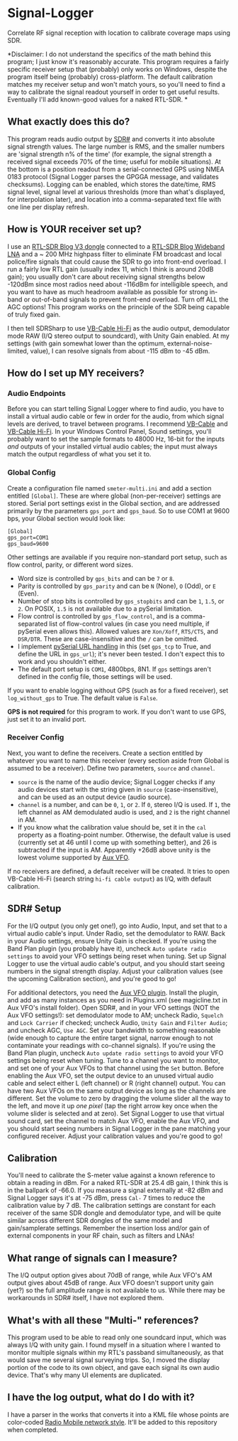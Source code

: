 # Signal-Logger
Correlate RF signal reception with location to calibrate coverage maps using SDR.

*Disclaimer: I do not understand the specifics of the math behind this program; I just know it's reasonably accurate. This program requires a fairly specific receiver setup that (probably) only works on Windows, despite the program itself being (probably) cross-platform. The default calibration matches my receiver setup and won't match yours, so you'll need to find a way to calibrate the signal readout yourself in order to get useful results. Eventually I'll add known-good values for a naked RTL-SDR. *

## What exactly does this do?
This program reads audio output by [SDR#](https://airspy.com/download/) and converts it into absolute signal strength values. The large number is RMS, and the smaller numbers are 'signal strength n% of the time' (for example, the signal strength a received signal exceeds 70% of the time; useful for mobile situations). At the bottom is a position readout from a serial-connected GPS using NMEA 0183 protocol (Signal Logger parses the GPGGA message, and validates checksums). Logging can be enabled, which stores the date/time, RMS signal level, signal level at various thresholds (more than what's displayed, for interpolation later), and location into a comma-separated text file with one line per display refresh. 

## How is YOUR receiver set up?
I use an [RTL-SDR Blog V3 dongle](https://www.rtl-sdr.com/buy-rtl-sdr-dvb-t-dongles/) connected to a [RTL-SDR Blog Wideband LNA](https://www.rtl-sdr.com/new-products-in-our-store-wideband-lna-spare-metal-v3-enclosures/) and a ~ 200 MHz highpass filter to eliminate FM broadcast and local police/fire signals that could cause the SDR to go into front-end overload. I run a fairly low RTL gain (usually index 11, which I think is around 20dB gain); you usually don't care about receiving signal strengths below -120dBm since most radios need about -116dBm for intelligible speech, and you want to have as much headroom available as possible for strong in-band or out-of-band signals to prevent front-end overload. Turn off ALL the AGC options! This program works on the principle of the SDR being capable of truly fixed gain. 

I then tell SDRSharp to use [VB-Cable Hi-Fi](https://vb-audio.com/Cable/#DownloadASIOBridge) as the audio output, demodulator mode RAW (I/Q stereo output to soundcard), with Unity Gain enabled. At my settings (with gain somewhat lower than the optimum, external-noise-limited, value), I can resolve signals from about -115 dBm to -45 dBm. 

## How do I set up MY receivers?

### Audio Endpoints
Before you can start telling Signal Logger where to find audio, you have to install a virtual audio cable or few in order for the audio, from which signal levels are derived, to travel between programs. I recommend [VB-Cable](https://vb-audio.com/Cable/) and [VB-Cable Hi-Fi](https://vb-audio.com/Cable/#DownloadASIOBridge). In your Windows Control Panel, Sound settings, you'll probably want to set the sample formats to 48000 Hz, 16-bit for the inputs *and* outputs of your installed virtual audio cables; the input must always match the output regardless of what you set it to. 

### Global Config
Create a configuration file named `smeter-multi.ini` and add a section entitled `[Global]`. These are where global (non-per-receiver) settings are stored. Serial port settings exist in the Global section, and are addressed primarily by the parameters `gps_port` and `gps_baud`. So to use COM1 at 9600 bps, your Global section would look like:
```
[Global]
gps_port=COM1
gps_baud=9600
```
Other settings are available if you require non-standard port setup, such as flow control, parity, or different word sizes. 
- Word size is controlled by `gps_bits` and can be `7` or `8`.  
- Parity is controlled by `gps_parity` and can be `N` (None), `O` (Odd), or `E` (Even). 
- Number of stop bits is controlled by `gps_stopbits` and can be `1`, `1.5`, or `2`. On POSIX, `1.5` is not available due to a pySerial limitation. 
- Flow control is controlled by `gps_flow_control`, and is a comma-separated list of flow-control values (in case you need multiple, if pySerial even allows this). Allowed values are `Xon/Xoff`, `RTS/CTS`, and `DSR/DTR`. These are case-insensitive and the `/` can be omitted.
- I implement [pySerial URL handling](https://pythonhosted.org/pyserial/url_handlers.html) in this (set `gps_tcp` to True, and define the URL in `gps_url`); it's never been tested. I don't expect this to work and you shouldn't either. 
- The default port setup is `COM1`, 4800bps, 8N1. If `gps` settings aren't defined in the config file, those settings will be used. 

If you want to enable logging without GPS (such as for a fixed receiver), set `log_without_gps` to True. The default value is `False`. 

**GPS is not required** for this program to work. If you don't want to use GPS, just set it to an invalid port. 

### Receiver Config
Next, you want to define the receivers. Create a section entitled by whatever you want to name this receiver (every section aside from Global is assumed to be a receiver). Define two parameters, `source` and `channel`. 

- `source` is the name of the audio device; Signal Logger checks if any audio devices start with the string given in `source` (case-insensitive), and can be used as an output device (audio source). 
- `channel` is a number, and can be `0`, `1`, or `2`. If `0`, stereo I/Q is used. If `1`, the left channel as AM demodulated audio is used, and `2` is the right channel in AM. 
- If you know what the calibration value should be, set it in the `cal` property as a floating-point number. Otherwise, the default value is used (currently set at 46 until I come up with something better), and 26 is subtracted if the input is AM. Apparently +26dB above unity is the lowest volume supported by [Aux VFO](http://www.rtl-sdr.ru/page/novyj-plagin-3). 

If no receivers are defined, a default receiver will be created. It tries to open VB-Cable Hi-Fi (search string `hi-fi cable output`) as I/Q, with default calibration. 

## SDR# Setup
For the I/Q output (you only get one!), go into Audio, Input, and set that to a virtual audio cable's input. Under Radio, set the demodulator to RAW. Back in your Audio settings, ensure Unity Gain is checked. If you're using the Band Plan plugin (you probably have it), uncheck `Auto update radio settings` to avoid your VFO settings being reset when tuning. Set up Signal Logger to use the virtual audio cable's output, and you should start seeing numbers in the signal strength display. Adjust your calibration values (see the upcoming Calibration section), and you're good to go!

For additional detectors, you need the [Aux VFO plugin](http://www.rtl-sdr.ru/page/novyj-plagin-3). Install the plugin, and add as many instances as you need in Plugins.xml (see magicline.txt in Aux VFO's install folder). Open SDR#, and in your VFO settings (NOT the Aux VFO settings!): set demodulator mode to AM; uncheck Radio, `Squelch` and `Lock Carrier` if checked; uncheck Audio, `Unity Gain` and `Filter Audio`; and uncheck AGC, `Use AGC`. Set your bandwidth to something reasonable (wide enough to capture the entire target signal, narrow enough to not contaminate your readings with co-channel signals). If you're using the Band Plan plugin, uncheck `Auto update radio settings` to avoid your VFO settings being reset when tuning. Tune to a channel you want to monitor, and set one of your Aux VFOs to that channel using the `Set` button. Before enabling the Aux VFO, set the output device to an unused virtual audio cable and select either L (left channel) or R (right channel) output. You can have two Aux VFOs on the same output device as long as the channels are different. Set the volume to zero by dragging the volume slider all the way to the left, and move it up *one pixel* (tap the right arrow key once when the volume slider is selected and at zero). Set Signal Logger to use that virtual sound card, set the channel to match Aux VFO, enable the Aux VFO, and you should start seeing numbers in Signal Logger in the pane matching your configured receiver. Adjust your calibration values and you're good to go!

## Calibration
You'll need to calibrate the S-meter value against a known reference to obtain a reading in dBm. For a naked RTL-SDR at 25.4 dB gain, I think this is in the ballpark of -66.0. If you measure a signal externally at -82 dBm and Signal Logger says it's at -75 dBm, press `Cal-` 7 times to reduce the calibration value by 7 dB. The calibration settings are constant for each receiver of the same SDR dongle and demodulator type, and will be quite similar across different SDR dongles of the same model and gain/samplerate settings. Remember the insertion loss and/or gain of external components in your RF chain, such as filters and LNAs!

## What range of signals can I measure?
The I/Q output option gives about 70dB of range, while Aux VFO's AM output gives about 45dB of range. Aux VFO doesn't support unity gain (yet?) so the full amplitude range is not available to us. While there may be workarounds in SDR# itself, I have not explored them. 

## What's with all these "Multi-" references?
This program used to be able to read only one soundcard input, which was always I/Q with unity gain. I found myself in a situation where I wanted to monitor multiple signals within my RTL's passband simultaneously, as that would save me several signal surveying trips. So, I moved the display portion of the code to its own object, and gave each signal its own audio device. That's why many UI elements are duplicated. 

## I have the log output, what do I do with it?
I have a parser in the works that converts it into a KML file whose points are color-coded [Radio Mobile network style](http://radiomobile.pe1mew.nl/?The_program:General_functions:Coverage_plot_types). It'll be added to this repository when completed. 
